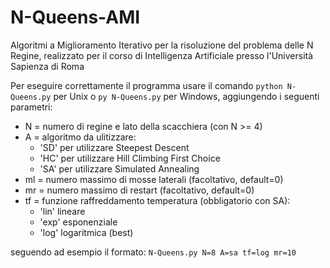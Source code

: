 # N-Queens-AMI
Algoritmi a Miglioramento Iterativo per la risoluzione del problema delle N Regine, realizzato per il corso di Intelligenza Artificiale presso l'Università Sapienza di Roma

Per eseguire correttamente il programma usare il comando `python N-Queens.py` per Unix o `py N-Queens.py` per Windows, aggiungendo i seguenti parametri:
- N = numero di regine e lato della scacchiera (con N >= 4)
- A = algoritmo da ulitizzare:
  + \'SD\' per utilizzare Steepest Descent
  + \'HC\' per utilizzare Hill Climbing First Choice
  + \'SA\' per utilizzare Simulated Annealing
- ml = numero massimo di mosse laterali (facoltativo, default=0)
- mr = numero massimo di restart (facoltativo, default=0)
- tf = funzione raffreddamento temperatura (obbligatorio con SA):
  + \'lin\' lineare
  + \'exp\' esponenziale
  + \'log\' logaritmica (best)

seguendo ad esempio il formato: `N-Queens.py N=8 A=sa tf=log mr=10`
